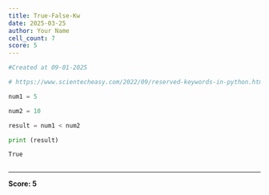 ```yaml
---
title: True-False-Kw
date: 2025-03-25
author: Your Name
cell_count: 7
score: 5
---
```


```python
#Created at 09-01-2025
```


```python
# https://www.scientecheasy.com/2022/09/reserved-keywords-in-python.html/
```


```python
num1 = 5
```


```python
num2 = 10
```


```python
result = num1 < num2
```


```python
print (result)
```

    True



```python

```


---
**Score: 5**
